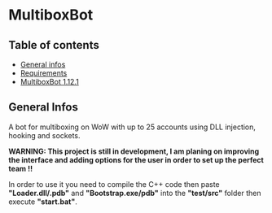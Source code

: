 # MultiboxBot

## Table of contents
* [General infos](#general-infos)
* [Requirements](#requirements)
* [MultiboxBot 1.12.1](#multiboxbot-1121)

## General Infos

A bot for multiboxing on WoW with up to 25 accounts using DLL injection, hooking and sockets.

**WARNING: This project is still in development, I am planing on improving the interface and adding options for the user in order to set up the perfect team !!**

In order to use it you need to compile the C++ code then paste **"Loader.dll/.pdb"** and **"Bootstrap.exe/pdb"** into the **"test/src"** folder then execute **"start.bat"**.
